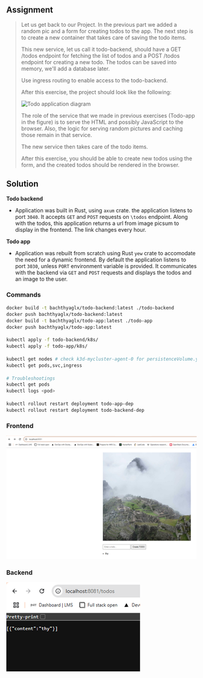## Assignment

> 
> Let us get back to our Project. In the previous part we added a random pic and a form for creating todos to the app. The next step is to create a new container that takes care of saving the todo items.
> 
> This new service, let us call it todo-backend, should have a GET /todos endpoint for fetching the list of todos and a POST /todos endpoint for creating a new todo. The todos can be saved into memory, we'll add a database later.
> 
> Use ingress routing to enable access to the todo-backend.
> 
> After this exercise, the project should look like the following:
> 
> ![Todo application diagram](https://devopswithkubernetes.com/static/bc4bed9387ebafa11912ae48b2339d14/b3c31/p2-2.webp)
>
> The role of the service that we made in previous exercises (Todo-app in the figure) is to serve the HTML and possibly JavaScript to the browser. Also, the logic for serving random pictures and caching those remain in that service.
> 
> The new service then takes care of the todo items.
> 
> After this exercise, you should be able to create new todos using the form, and the created todos should be rendered in the browser.

## Solution

**Todo backend**

- Application was built in Rust, using `axum` crate. the application listens to port `3040`. It accepts `GET` and `POST` requests on `\todos` endpoint. Along with the todos, this application returns a url from image picsum to display in the frontend. The link changes every hour. 

**Todo app**

- Application was rebuilt from scratch using Rust `yew` crate to accomodate the need for a dynamic frontend. By default the application listens to port `3030`, unless `PORT` environment variable is provided. It communicates with the backend via `GET` and `POST` requests and displays the todos and an image to the user.

### Commands

```bash
docker build -t bachthyaglx/todo-backend:latest ./todo-backend
docker push bachthyaglx/todo-backend:latest
docker build -t bachthyaglx/todo-app:latest ./todo-app
docker push bachthyaglx/todo-app:latest

kubectl apply -f todo-backend/k8s/
kubectl apply -f todo-app/k8s/

kubectl get nodes # check k3d-mycluster-agent-0 for persistenceVolume.yaml
kubectl get pods,svc,ingress

# Troubleshootings
kubectl get pods
kubectl logs <pod>

kubectl rollout restart deployment todo-app-dep
kubectl rollout restart deployment todo-backend-dep
```

### Frontend

![alt text](image.png)

### Backend

![alt text](image-1.png)